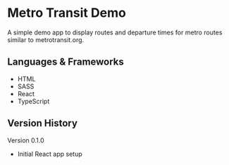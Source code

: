 # Metro Transit Demo
A simple demo app to display routes and departure times for metro routes similar to metrotransit.org.

## Languages & Frameworks ##
* HTML
* SASS
* React
* TypeScript

## Version History ##
Version 0.1.0
- Initial React app setup
